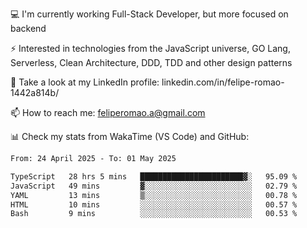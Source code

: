 💻 I'm currently working Full-Stack Developer, but more focused on backend

⚡ Interested in technologies from the JavaScript universe, GO Lang, Serverless, Clean Architecture, DDD, TDD and other design patterns

👥 Take a look at my LinkedIn profile: linkedin.com/in/felipe-romao-1442a814b/

📫 How to reach me: feliperomao.a@gmail.com

📊 Check my stats from WakaTime (VS Code) and GitHub:

<!--START_SECTION:waka-->

```txt
From: 24 April 2025 - To: 01 May 2025

TypeScript   28 hrs 5 mins   ███████████████████████▓░   95.09 %
JavaScript   49 mins         ▓░░░░░░░░░░░░░░░░░░░░░░░░   02.79 %
YAML         13 mins         ▒░░░░░░░░░░░░░░░░░░░░░░░░   00.78 %
HTML         10 mins         ░░░░░░░░░░░░░░░░░░░░░░░░░   00.57 %
Bash         9 mins          ░░░░░░░░░░░░░░░░░░░░░░░░░   00.53 %
```

<!--END_SECTION:waka-->
